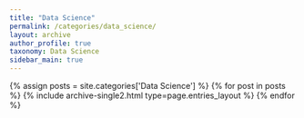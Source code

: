 ```yaml
---
title: "Data Science"
permalink: /categories/data_science/
layout: archive
author_profile: true
taxonomy: Data Science
sidebar_main: true
---
```


{% assign posts = site.categories['Data Science'] %}
{% for post in posts %} {% include archive-single2.html type=page.entries_layout %} {% endfor %}